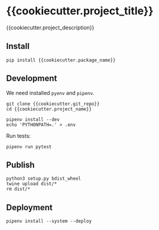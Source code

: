 {{cookiecutter.project_title}}
=============================

{{cookiecutter.project_description}}

Install
-------
```commandline
pip install {{cookiecutter.package_name}}
```

Development
-----------
We need installed `pyenv` and `pipenv`.
```console
git clone {{cookiecutter.git_repo}}
cd {{cookiecutter.project_name}}

pipenv install --dev
echo 'PYTHONPATH=.' > .env
```

Run tests:
```console
pipenv run pytest
```

Publish
-------
```console
python3 setup.py bdist_wheel
twine upload dist/*
rm dist/*
```

Deployment
----------
```console
pipenv install --system --deploy
```
